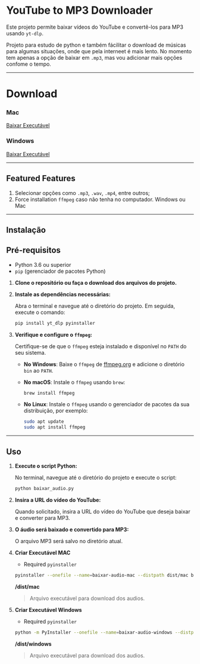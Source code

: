 # YouTube to MP3 Downloader

Este projeto permite baixar vídeos do YouTube e convertê-los para MP3 usando `yt-dlp`.

Projeto para estudo de python e também fácilitar o download de músicas para algumas situações, onde que pela interneet é mais lento.
No momento tem apenas a opção de baixar em `.mp3`, mas vou adicionar mais opções confome o tempo.

---
# Download

### Mac
[Baixar Executável](dist/mac/baixar-audio-mac)

### Windows
[Baixar Executável](dist/windows/baixar-audio-windows.exe)

---
## Featured Features
1. Selecionar opções como `.mp3`, `.wav`, `.mp4`, entre outros;
2. Force installation `ffmpeg` caso não tenha no computador. Windows ou Mac 

---
## Instalação

## Pré-requisitos

- Python 3.6 ou superior
- `pip` (gerenciador de pacotes Python)

1. **Clone o repositório ou faça o download dos arquivos do projeto.**

2. **Instale as dependências necessárias:**

    Abra o terminal e navegue até o diretório do projeto. Em seguida, execute o comando:

    ```bash
    pip install yt_dlp pyinstaller
    ```

3. **Verifique e configure o `ffmpeg`:**

    Certifique-se de que o `ffmpeg` esteja instalado e disponível no `PATH` do seu sistema.

    - **No Windows**: Baixe o `ffmpeg` de [ffmpeg.org](https://ffmpeg.org/download.html) e adicione o diretório `bin` ao `PATH`.

    - **No macOS**: Instale o `ffmpeg` usando `brew`:

        ```bash
        brew install ffmpeg
        ```

    - **No Linux**: Instale o `ffmpeg` usando o gerenciador de pacotes da sua distribuição, por exemplo:

        ```bash
        sudo apt update
        sudo apt install ffmpeg
        ```
---
## Uso

1. **Execute o script Python:**

    No terminal, navegue até o diretório do projeto e execute o script:

    ```bash
    python baixar_audio.py
    ```

2. **Insira a URL do vídeo do YouTube:**

    Quando solicitado, insira a URL do vídeo do YouTube que deseja baixar e converter para MP3.

3. **O áudio será baixado e convertido para MP3:**

    O arquivo MP3 será salvo no diretório atual.
   
4. **Criar Executável MAC**
    - Required `pyinstaller`

    ```bash
    pyinstaller --onefile --name=baixar-audio-mac --distpath dist/mac baixar_audio.py
    ```

   **/dist/mac**
   > Arquivo executável para download dos audios.

5. **Criar Executável Windows**
    - Required `pyinstaller`
    ```bash
    python -m PyInstaller --onefile --name=baixar-audio-windows --distpath dist/windows baixar_audio.py
    ``` 

    **/dist/windows**
   > Arquivo executável para download dos audios.
